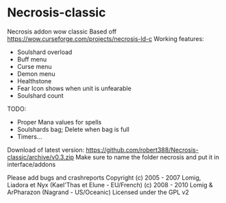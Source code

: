 # Necrosis-classic
Necrosis addon wow classic
Based off https://wow.curseforge.com/projects/necrosis-ld-c 
Working features:
- Soulshard overload
- Buff menu
- Curse menu
- Demon menu
- Healthstone 
- Fear Icon shows when unit is unfearable
- Soulshard count

TODO:
- Proper Mana values for spells
- Soulshards bag; Delete when bag is full 
- Timers... 

Download of latest version:
https://github.com/robert388/Necrosis-classic/archive/v0.3.zip
Make sure to name the folder necrosis and put it in interface/addons


Please add bugs and crashreports
Copyright
(c) 2005 - 2007 Lomig, Liadora et Nyx (Kael'Thas et Elune - EU/French)
(c) 2008 - 2010 Lomig & ArPharazon (Nagrand - US/Oceanic)
Licensed under the GPL v2
